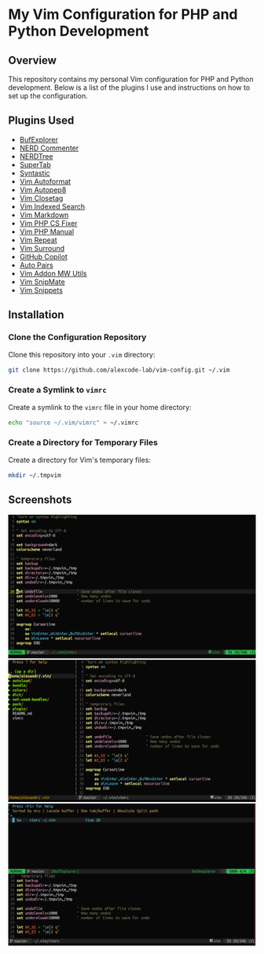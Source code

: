 # My Vim Configuration for PHP and Python Development

## Overview

This repository contains my personal Vim configuration for PHP and Python development. Below is a list of the plugins I use and instructions on how to set up the configuration.

## Plugins Used

- [BufExplorer](https://github.com/jlanzarotta/bufexplorer)
- [NERD Commenter](https://github.com/preservim/nerdcommenter)
- [NERDTree](https://github.com/preservim/nerdtree)
- [SuperTab](https://github.com/ervandew/supertab)
- [Syntastic](https://github.com/vim-syntastic/syntastic)
- [Vim Autoformat](https://github.com/vim-autoformat/vim-autoformat)
- [Vim Autopep8](https://github.com/tell-k/vim-autopep8)
- [Vim Closetag](https://github.com/alvan/vim-closetag)
- [Vim Indexed Search](https://github.com/henrik/vim-indexed-search)
- [Vim Markdown](https://github.com/preservim/vim-markdown.git)
- [Vim PHP CS Fixer](https://github.com/stephpy/vim-php-cs-fixer)
- [Vim PHP Manual](https://github.com/alvan/vim-php-manual)
- [Vim Repeat](https://github.com/tpope/vim-repeat)
- [Vim Surround](https://github.com/tpope/vim-surround)
- [GitHub Copilot](https://github.com/github/copilot.vim)
- [Auto Pairs](https://github.com/LunarWatcher/auto-pairs)
- [Vim Addon MW Utils](https://github.com/MarcWeber/vim-addon-mw-utils.git)
- [Vim SnipMate](https://github.com/garbas/vim-snipmate)
- [Vim Snippets](https://github.com/honza/vim-snippets)

## Installation

### Clone the Configuration Repository

Clone this repository into your `.vim` directory:

```bash
git clone https://github.com/alexcode-lab/vim-config.git ~/.vim
```

### Create a Symlink to `vimrc`

Create a symlink to the `vimrc` file in your home directory:

```bash
echo "source ~/.vim/vimrc" > ~/.vimrc
```

### Create a Directory for Temporary Files

Create a directory for Vim's temporary files:

```bash
mkdir ~/.tmpvim
```

## Screenshots

![Screenshot 1](https://github.com/alexcode-lab/vim-config/blob/master/screens/screen1.png?raw=true)
![Screenshot 2](https://github.com/alexcode-lab/vim-config/blob/master/screens/screen2.png?raw=true)
![Screenshot 3](https://github.com/alexcode-lab/vim-config/blob/master/screens/screen3.png?raw=true)
